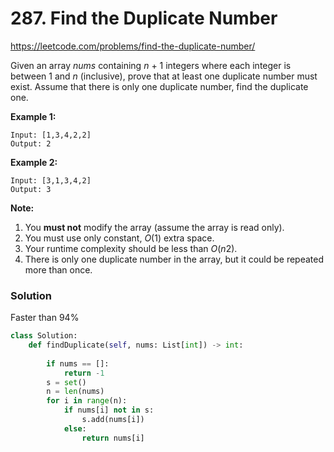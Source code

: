 # 287. Find the Duplicate Number

https://leetcode.com/problems/find-the-duplicate-number/

Given an array *nums* containing *n* + 1 integers where each integer is between 1 and *n* (inclusive), prove that at least one duplicate number must exist. Assume that there is only one duplicate number, find the duplicate one.

**Example 1:**

```
Input: [1,3,4,2,2]
Output: 2
```

**Example 2:**

```
Input: [3,1,3,4,2]
Output: 3
```

**Note:**

1. You **must not** modify the array (assume the array is read only).
2. You must use only constant, *O*(1) extra space.
3. Your runtime complexity should be less than *O*(*n*2).
4. There is only one duplicate number in the array, but it could be repeated more than once.

### Solution

Faster than 94%

```python
class Solution:
    def findDuplicate(self, nums: List[int]) -> int:
        
        if nums == []:
            return -1
        s = set()
        n = len(nums)
        for i in range(n):
            if nums[i] not in s:
                s.add(nums[i])
            else:
                return nums[i]
```


